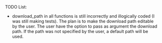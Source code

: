 TODO List:

- download_path in all functions is still incorrectly and illogically coded (I was still making tests). The plan is to make the download path editable by the user. The user have the option to pass as argument the download path. If the path was not specified by the user, a default path will be used.